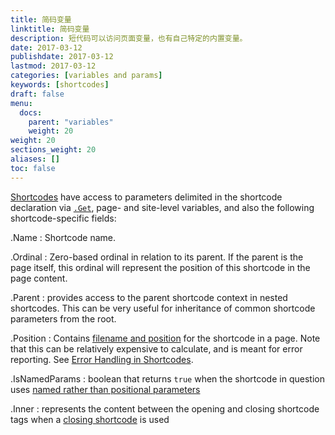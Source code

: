```yaml
---
title: 简码变量
linktitle: 简码变量
description: 短代码可以访问页面变量，也有自己特定的内置变量。
date: 2017-03-12
publishdate: 2017-03-12
lastmod: 2017-03-12
categories: [variables and params]
keywords: [shortcodes]
draft: false
menu:
  docs:
    parent: "variables"
    weight: 20
weight: 20
sections_weight: 20
aliases: []
toc: false
---
```


[Shortcodes][shortcodes] have access to parameters delimited in the shortcode declaration via [`.Get`][getfunction], page- and site-level variables, and also the following shortcode-specific fields:

.Name
: Shortcode name.

.Ordinal
: Zero-based ordinal in relation to its parent. If the parent is the page itself, this ordinal will represent the position of this shortcode in the page content.

.Parent
: provides access to the parent shortcode context in nested shortcodes. This can be very useful for inheritance of common shortcode parameters from the root.

.Position
: Contains [filename and position](https://godoc.org/github.com/gohugoio/hugo/common/text#Position) for the shortcode in a page. Note that this can be relatively expensive to calculate, and is meant for error reporting. See [Error Handling in Shortcodes](/templates/shortcode-templates/#error-handling-in-shortcodes).




.IsNamedParams
: boolean that returns `true` when the shortcode in question uses [named rather than positional parameters][shortcodes]

.Inner
: represents the content between the opening and closing shortcode tags when a [closing shortcode][markdownshortcode] is used

[getfunction]: /functions/get/
[markdownshortcode]: /content-management/shortcodes/#shortcodes-with-markdown
[shortcodes]: /templates/shortcode-templates/


